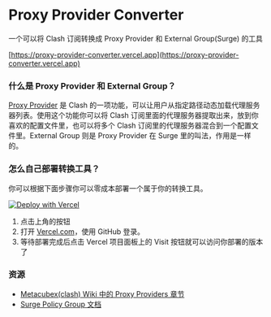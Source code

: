 # Proxy Provider Converter

一个可以将 Clash 订阅转换成 Proxy Provider 和 External Group(Surge) 的工具

[https://proxy-provider-converter.vercel.app](https://proxy-provider-converter.vercel.app)

### 什么是 Proxy Provider 和 External Group？

[Proxy Provider](https://github.com/Dreamacro/clash/wiki/configuration#proxy-providers) 是 Clash 的一项功能，可以让用户从指定路径动态加载代理服务器列表。使用这个功能你可以将 Clash 订阅里面的代理服务器提取出来，放到你喜欢的配置文件里，也可以将多个 Clash 订阅里的代理服务器混合到一个配置文件里。External Group 则是 Proxy Provider 在 Surge 里的叫法，作用是一样的。

### 怎么自己部署转换工具？

你可以根据下面步骤你可以零成本部署一个属于你的转换工具。

[![Deploy with Vercel](https://vercel.com/button)](https://vercel.com/new/clone?repository-url=https%3A%2F%2Fgithub.com%2Fous50%2Fproxy-provider-converter)

1. 点击上角的按钮
2. 打开 [Vercel.com](https://vercel.com)，使用 GitHub 登录。
3. 等待部署完成后点击 Vercel 项目面板上的 Visit 按钮就可以访问你部署的版本了

### 资源

- [Metacubex(clash) Wiki 中的 Proxy Providers 章节](https://wiki.metacubex.one/config/proxy-providers/)
- [Surge Policy Group 文档](https://manual.nssurge.com/policy-group/policy-including.html)
